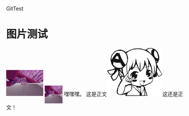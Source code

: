 ﻿GitTest
# 图片测试  
<img src="doc/test.png" height="70" width="100"></img>
<a href="url"><img src="doc/test.png" align="center" height="48" width="48" ></a>
嘿嘿嘿。
这是正文![emoji](doc/emoji/13.png)这还是正文！
